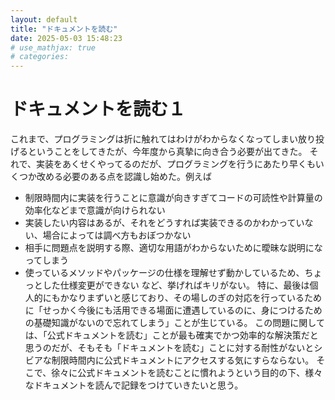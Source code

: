 ```yaml
---
layout: default
title: "ドキュメントを読む"
date: 2025-05-03 15:48:23
# use_mathjax: true
# categories:
---
```


# ドキュメントを読む１

これまで、プログラミングは折に触れてはわけがわからなくなってしまい放り投げるということをしてきたが、今年度から真摯に向き合う必要が出てきた。
それで、実装をあくせくやってるのだが、プログラミングを行うにあたり早くもいくつか改める必要のある点を認識し始めた。例えば
- 制限時間内に実装を行うことに意識が向きすぎてコードの可読性や計算量の効率化などまで意識が向けられない
- 実装したい内容はあるが、それをどうすれば実装できるのかわかっていない、場合によっては調べ方もおぼつかない
- 相手に問題点を説明する際、適切な用語がわからないために曖昧な説明になってしまう
- 使っているメソッドやパッケージの仕様を理解せず動かしているため、ちょっとした仕様変更ができない
など、挙げればキリがない。
特に、最後は個人的にもかなりまずいと感じており、その場しのぎの対応を行っているために「せっかく今後にも活用できる場面に遭遇しているのに、身につけるための基礎知識がないので忘れてしまう」ことが生じている。
この問題に関しては、「公式ドキュメントを読む」ことが最も確実でかつ効率的な解決策だと思うのだが、そもそも「ドキュメントを読む」ことに対する耐性がないとシビアな制限時間内に公式ドキュメントにアクセスする気にすらならない。
そこで、徐々に公式ドキュメントを読むことに慣れようという目的の下、様々なドキュメントを読んで記録をつけていきたいと思う。
  
